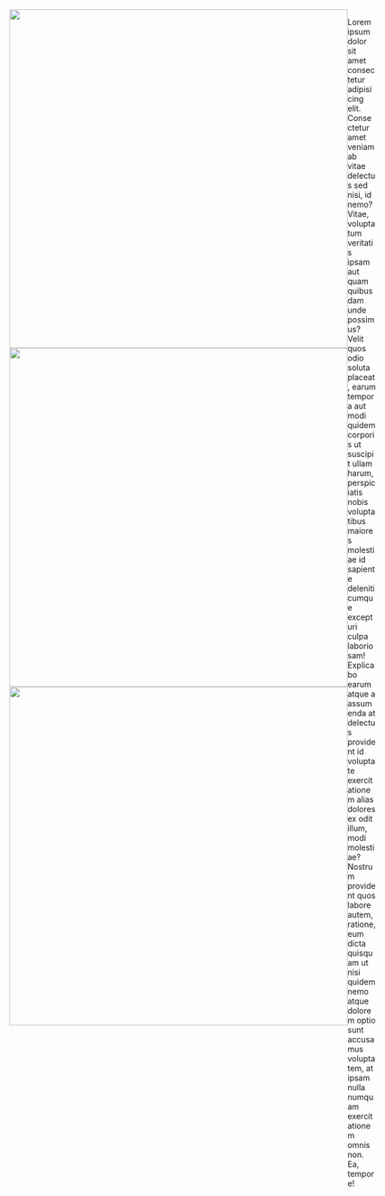 <div style="display: flex; flex-direction: row;">
    <div style="display: inline-block;">
        <img src="https://github-readme-stats.vercel.app/api?username=Faffo96&theme=tokyonight&show_icons=true&hide_border=true&count_private=true" width="600px">
        <img src="https://github-readme-streak-stats.herokuapp.com/?user=Faffo96&theme=tokyonight&hide_border=true" width="600px">
        <img src="https://github-readme-stats.vercel.app/api/top-langs/?username=Faffo96&theme=tokyonight&show_icons=true&hide_border=true&layout=compact" width="600px">
    </div>
    <div style="width: 50px;">
        <p style="width: 50px;">Lorem ipsum dolor sit amet consectetur adipisicing elit. Consectetur amet veniam ab vitae delectus sed nisi, id nemo? Vitae, voluptatum veritatis ipsam aut quam quibusdam unde possimus? Velit quos odio soluta placeat, earum tempora aut modi quidem corporis ut suscipit ullam harum, perspiciatis nobis voluptatibus maiores molestiae id sapiente deleniti cumque excepturi culpa laboriosam! Explicabo earum atque a assumenda at delectus provident id voluptate exercitationem alias dolores ex odit illum, modi molestiae? Nostrum provident quos labore autem, ratione, eum dicta quisquam ut nisi quidem nemo atque dolorem optio sunt accusamus voluptatem, at ipsam nulla numquam exercitationem omnis non. Ea, tempore!</p>
    </div>
</div>
